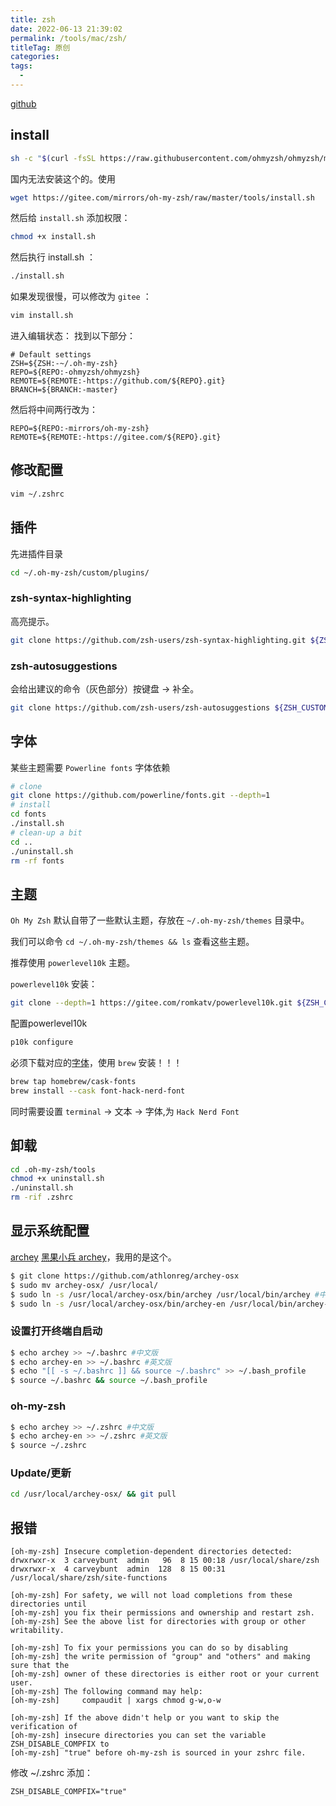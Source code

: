 ```yaml
---
title: zsh
date: 2022-06-13 21:39:02
permalink: /tools/mac/zsh/
titleTag: 原创
categories:
tags:
  - 
---
```


[github](https://github.com/ohmyzsh/ohmyzsh)

## install
```sh
sh -c "$(curl -fsSL https://raw.githubusercontent.com/ohmyzsh/ohmyzsh/master/tools/install.sh)"
```
国内无法安装这个的。使用
```sh
wget https://gitee.com/mirrors/oh-my-zsh/raw/master/tools/install.sh
```

然后给 `install.sh` 添加权限：
```sh
chmod +x install.sh
```

然后执行 install.sh ：
```sh
./install.sh
```
如果发现很慢，可以修改为 `gitee` ：
```sh
vim install.sh
```
进入编辑状态：
找到以下部分：
```
# Default settings
ZSH=${ZSH:-~/.oh-my-zsh}
REPO=${REPO:-ohmyzsh/ohmyzsh}
REMOTE=${REMOTE:-https://github.com/${REPO}.git}
BRANCH=${BRANCH:-master}
```

然后将中间两行改为：
```
REPO=${REPO:-mirrors/oh-my-zsh}
REMOTE=${REMOTE:-https://gitee.com/${REPO}.git}
```

## 修改配置
```sh
vim ~/.zshrc
```

## 插件
先进插件目录
```sh
cd ~/.oh-my-zsh/custom/plugins/
```

### zsh-syntax-highlighting
高亮提示。
```sh
git clone https://github.com/zsh-users/zsh-syntax-highlighting.git ${ZSH_CUSTOM:-~/.oh-my-zsh/custom}/plugins/zsh-syntax-highlighting
```
### zsh-autosuggestions
会给出建议的命令（灰色部分）按键盘 → 补全。
```sh
git clone https://github.com/zsh-users/zsh-autosuggestions ${ZSH_CUSTOM:-~/.oh-my-zsh/custom}/plugins/zsh-autosuggestions
```
## 字体
某些主题需要 `Powerline fonts` 字体依赖
```sh
# clone
git clone https://github.com/powerline/fonts.git --depth=1
# install
cd fonts
./install.sh
# clean-up a bit
cd ..
./uninstall.sh
rm -rf fonts
```
## 主题
`Oh My Zsh` 默认自带了一些默认主题，存放在 `~/.oh-my-zsh/themes` 目录中。

我们可以命令 `cd ~/.oh-my-zsh/themes && ls` 查看这些主题。

推荐使用 `powerlevel10k` 主题。

`powerlevel10k` 安装：
```sh
git clone --depth=1 https://gitee.com/romkatv/powerlevel10k.git ${ZSH_CUSTOM:-$HOME/.oh-my-zsh/custom}/themes/powerlevel10k
```
配置powerlevel10k
```sh
p10k configure
```
必须下载对应的[字体](https://www.nerdfonts.com/font-downloads)，使用 `brew` 安装！！！
```sh
brew tap homebrew/cask-fonts
brew install --cask font-hack-nerd-font
```

同时需要设置 `terminal` -> 文本 -> 字体,为 `Hack Nerd Font`

## 卸载
```sh
cd .oh-my-zsh/tools 
chmod +x uninstall.sh 
./uninstall.sh 
rm -rif .zshrc
```

## 显示系统配置
[archey](https://github.com/obihann/archey-osx)
[黑果小兵 archey](https://github.com/xiaobaisky/archey)，我用的是这个。
```sh
$ git clone https://github.com/athlonreg/archey-osx 
$ sudo mv archey-osx/ /usr/local/ 
$ sudo ln -s /usr/local/archey-osx/bin/archey /usr/local/bin/archey #中文版 软连接
$ sudo ln -s /usr/local/archey-osx/bin/archey-en /usr/local/bin/archey-en #英文版 软连接
```

### 设置打开终端自启动
```sh
$ echo archey >> ~/.bashrc #中文版
$ echo archey-en >> ~/.bashrc #英文版
$ echo "[[ -s ~/.bashrc ]] && source ~/.bashrc" >> ~/.bash_profile 
$ source ~/.bashrc && source ~/.bash_profile 
```
### oh-my-zsh
```sh
$ echo archey >> ~/.zshrc #中文版
$ echo archey-en >> ~/.zshrc #英文版
$ source ~/.zshrc 
```
### Update/更新
```sh
cd /usr/local/archey-osx/ && git pull 
```

## 报错

```
[oh-my-zsh] Insecure completion-dependent directories detected:
drwxrwxr-x  3 carveybunt  admin   96  8 15 00:18 /usr/local/share/zsh
drwxrwxr-x  4 carveybunt  admin  128  8 15 00:31 /usr/local/share/zsh/site-functions

[oh-my-zsh] For safety, we will not load completions from these directories until
[oh-my-zsh] you fix their permissions and ownership and restart zsh.
[oh-my-zsh] See the above list for directories with group or other writability.

[oh-my-zsh] To fix your permissions you can do so by disabling
[oh-my-zsh] the write permission of "group" and "others" and making sure that the
[oh-my-zsh] owner of these directories is either root or your current user.
[oh-my-zsh] The following command may help:
[oh-my-zsh]     compaudit | xargs chmod g-w,o-w

[oh-my-zsh] If the above didn't help or you want to skip the verification of
[oh-my-zsh] insecure directories you can set the variable ZSH_DISABLE_COMPFIX to
[oh-my-zsh] "true" before oh-my-zsh is sourced in your zshrc file.
```

修改 ~/.zshrc 添加：
```
ZSH_DISABLE_COMPFIX="true"
```

